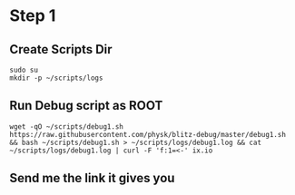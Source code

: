 # Step 1

## Create Scripts Dir

```
sudo su
mkdir -p ~/scripts/logs
```
## Run Debug script as ROOT
```
wget -qO ~/scripts/debug1.sh https://raw.githubusercontent.com/physk/blitz-debug/master/debug1.sh && bash ~/scripts/debug1.sh > ~/scripts/logs/debug1.log && cat ~/scripts/logs/debug1.log | curl -F 'f:1=<-' ix.io
```

## Send me the link it gives you